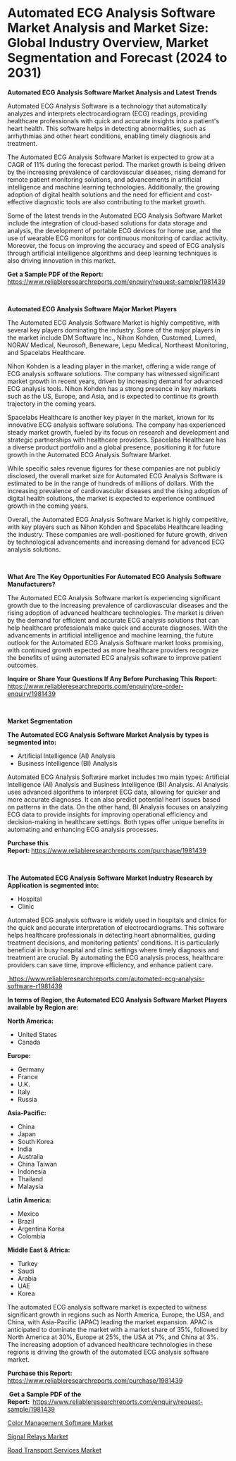<p><h1>Automated ECG Analysis Software Market Analysis and Market Size: Global Industry Overview, Market Segmentation and Forecast (2024 to 2031)</h1></p><p><strong>Automated ECG Analysis Software Market Analysis and Latest Trends</strong></p>
<p><p>Automated ECG Analysis Software is a technology that automatically analyzes and interprets electrocardiogram (ECG) readings, providing healthcare professionals with quick and accurate insights into a patient's heart health. This software helps in detecting abnormalities, such as arrhythmias and other heart conditions, enabling timely diagnosis and treatment.</p><p>The Automated ECG Analysis Software Market is expected to grow at a CAGR of 11% during the forecast period. The market growth is being driven by the increasing prevalence of cardiovascular diseases, rising demand for remote patient monitoring solutions, and advancements in artificial intelligence and machine learning technologies. Additionally, the growing adoption of digital health solutions and the need for efficient and cost-effective diagnostic tools are also contributing to the market growth.</p><p>Some of the latest trends in the Automated ECG Analysis Software Market include the integration of cloud-based solutions for data storage and analysis, the development of portable ECG devices for home use, and the use of wearable ECG monitors for continuous monitoring of cardiac activity. Moreover, the focus on improving the accuracy and speed of ECG analysis through artificial intelligence algorithms and deep learning techniques is also driving innovation in this market.</p></p>
<p><strong>Get a Sample PDF of the Report:&nbsp;</strong> <a href="https://www.reliableresearchreports.com/enquiry/request-sample/1981439">https://www.reliableresearchreports.com/enquiry/request-sample/1981439</a></p>
<p>&nbsp;</p>
<p><strong>Automated ECG Analysis Software Major Market Players</strong></p>
<p><p>The Automated ECG Analysis Software Market is highly competitive, with several key players dominating the industry. Some of the major players in the market include DM Software Inc., Nihon Kohden, Customed, Lumed, NORAV Medical, Neurosoft, Beneware, Lepu Medical, Northeast Monitoring, and Spacelabs Healthcare.</p><p>Nihon Kohden is a leading player in the market, offering a wide range of ECG analysis software solutions. The company has witnessed significant market growth in recent years, driven by increasing demand for advanced ECG analysis tools. Nihon Kohden has a strong presence in key markets such as the US, Europe, and Asia, and is expected to continue its growth trajectory in the coming years.</p><p>Spacelabs Healthcare is another key player in the market, known for its innovative ECG analysis software solutions. The company has experienced steady market growth, fueled by its focus on research and development and strategic partnerships with healthcare providers. Spacelabs Healthcare has a diverse product portfolio and a global presence, positioning it for future growth in the Automated ECG Analysis Software Market.</p><p>While specific sales revenue figures for these companies are not publicly disclosed, the overall market size for Automated ECG Analysis Software is estimated to be in the range of hundreds of millions of dollars. With the increasing prevalence of cardiovascular diseases and the rising adoption of digital health solutions, the market is expected to experience continued growth in the coming years.</p><p>Overall, the Automated ECG Analysis Software Market is highly competitive, with key players such as Nihon Kohden and Spacelabs Healthcare leading the industry. These companies are well-positioned for future growth, driven by technological advancements and increasing demand for advanced ECG analysis solutions.</p></p>
<p>&nbsp;</p>
<p><strong>What Are The Key Opportunities For Automated ECG Analysis Software Manufacturers?</strong></p>
<p><p>The Automated ECG Analysis Software market is experiencing significant growth due to the increasing prevalence of cardiovascular diseases and the rising adoption of advanced healthcare technologies. The market is driven by the demand for efficient and accurate ECG analysis solutions that can help healthcare professionals make quick and accurate diagnoses. With the advancements in artificial intelligence and machine learning, the future outlook for the Automated ECG Analysis Software market looks promising, with continued growth expected as more healthcare providers recognize the benefits of using automated ECG analysis software to improve patient outcomes.</p></p>
<p><strong>Inquire or Share Your Questions If Any Before Purchasing This Report:</strong> <a href="https://www.reliableresearchreports.com/enquiry/pre-order-enquiry/1981439">https://www.reliableresearchreports.com/enquiry/pre-order-enquiry/1981439</a></p>
<p>&nbsp;</p>
<p><strong>Market Segmentation</strong></p>
<p><strong>The Automated ECG Analysis Software Market Analysis by types is segmented into:</strong></p>
<p><ul><li>Artificial Intelligence (AI) Analysis</li><li>Business Intelligence (BI) Analysis</li></ul></p>
<p><p>Automated ECG Analysis Software market includes two main types: Artificial Intelligence (AI) Analysis and Business Intelligence (BI) Analysis. AI Analysis uses advanced algorithms to interpret ECG data, allowing for quicker and more accurate diagnoses. It can also predict potential heart issues based on patterns in the data. On the other hand, BI Analysis focuses on analyzing ECG data to provide insights for improving operational efficiency and decision-making in healthcare settings. Both types offer unique benefits in automating and enhancing ECG analysis processes.</p></p>
<p><strong>Purchase this Report:&nbsp;</strong><a href="https://www.reliableresearchreports.com/purchase/1981439">https://www.reliableresearchreports.com/purchase/1981439</a></p>
<p>&nbsp;</p>
<p><strong>The Automated ECG Analysis Software Market Industry Research by Application is segmented into:</strong></p>
<p><ul><li>Hospital</li><li>Clinic</li></ul></p>
<p><p>Automated ECG analysis software is widely used in hospitals and clinics for the quick and accurate interpretation of electrocardiograms. This software helps healthcare professionals in detecting heart abnormalities, guiding treatment decisions, and monitoring patients' conditions. It is particularly beneficial in busy hospital and clinic settings where timely diagnosis and treatment are crucial. By automating the ECG analysis process, healthcare providers can save time, improve efficiency, and enhance patient care.</p></p>
<p><a href="https://www.reliableresearchreports.com/automated-ecg-analysis-software-r1981439">&nbsp;https://www.reliableresearchreports.com/automated-ecg-analysis-software-r1981439</a></p>
<p><strong>In terms of Region, the Automated ECG Analysis Software Market Players available by Region are:</strong></p>
<p>
    <p> <strong> North America: </strong>
        <ul>
            <li>United States</li>
            <li>Canada</li>
        </ul>
        </p> 
    <p> <strong> Europe: </strong>
        <ul>
            <li>Germany</li>
            <li>France</li>
            <li>U.K.</li>
            <li>Italy</li>
            <li>Russia</li>
        </ul>
        </p> 
    <p> <strong> Asia-Pacific: </strong>
        <ul>
            <li>China</li>
            <li>Japan</li>
            <li>South Korea</li>
            <li>India</li>
            <li>Australia</li>
            <li>China Taiwan</li>
            <li>Indonesia</li>
            <li>Thailand</li>
            <li>Malaysia</li>
        </ul>
        </p> 
    <p> <strong> Latin America: </strong>
        <ul>
            <li>Mexico</li>
            <li>Brazil</li>
            <li>Argentina Korea</li>
            <li>Colombia</li>
        </ul>
        </p> 
    <p> <strong> Middle East & Africa: </strong>
        <ul>
            <li>Turkey</li>
            <li>Saudi</li>
            <li>Arabia</li>
            <li>UAE</li>
            <li>Korea</li>
        </ul>
    </p>
    </p>
<p><p>The automated ECG analysis software market is expected to witness significant growth in regions such as North America, Europe, the USA, and China, with Asia-Pacific (APAC) leading the market expansion. APAC is anticipated to dominate the market with a market share of 35%, followed by North America at 30%, Europe at 25%, the USA at 7%, and China at 3%. The increasing adoption of advanced healthcare technologies in these regions is driving the growth of the automated ECG analysis software market.</p></p>
<p><strong>Purchase this Report: </strong><a href="https://www.reliableresearchreports.com/purchase/1981439">https://www.reliableresearchreports.com/purchase/1981439</a></p>
<p>&nbsp;<strong>Get a Sample PDF of the Report:&nbsp;&nbsp;</strong><a href="https://www.reliableresearchreports.com/enquiry/request-sample/1981439">https://www.reliableresearchreports.com/enquiry/request-sample/1981439</a></p>
<p><strong></strong></p>
<p><p><a href="https://www.linkedin.com/pulse/analyzing-color-management-software-market-global-industry-zstzc?trackingId=%2Fnfmwi40pf2lt1J6MRmi0g%3D%3D">Color Management Software Market</a></p><p><a href="https://www.linkedin.com/pulse/signal-relays-market-competitive-analysis-trends-forecast-x8dse?trackingId=jfg5XScZtXWcK%2B7Duge50g%3D%3D">Signal Relays Market</a></p><p><a href="https://github.com/RickHolmes3/Market-Research-Report-List-4/blob/main/road-transport-services-market.md">Road Transport Services Market</a></p></p>
